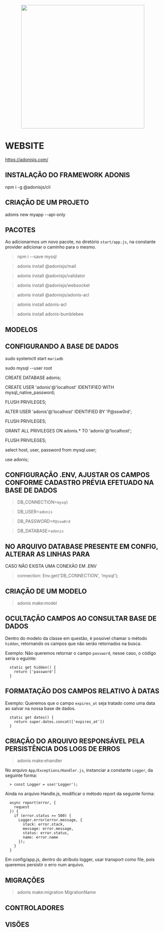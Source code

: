 <p align="center">
  <img src="https://adonisjs.com/images/favicons/favicon-196x196.png" width="400">
</p>

# WEBSITE

<https://adonisjs.com/>

## INSTALAÇÃO DO FRAMEWORK ADONIS

  npm i -g @adonisjs/cli

## CRIAÇÃO DE UM PROJETO

  adonis new myapp --api-only

## PACOTES

Ao adicionarmos um novo pacote, no diretório `start/app.js`, na constante provider adicionar o caminho para o mesmo.

> npm i --save mysql

> adonis install @adonisjs/mail

> adonis install @adonisjs/validator

> adonis install @adonisjs/websocket
 
> adonis install @adonisjs/adonis-acl

> adonis install adonis-acl     
>                                                                          
> adonis install adonis-bumblebee

## MODELOS

## CONFIGURANDO A BASE DE DADOS

  sudo systemctl start `mariadb`

  sudo mysql --user root

  CREATE DATABASE adonis;

  CREATE USER 'adonis'@'localhost' IDENTIFIED WITH mysql_native_password;

  FLUSH PRIVILEGES;

  ALTER USER 'adonis'@'localhost' IDENTIFIED BY 'P@ssw0rd';

  FLUSH PRIVILEGES;

  GRANT ALL PRIVILEGES ON adonis.* TO 'adonis'@'localhost';

  FLUSH PRIVILEGES;

  select host, user, password from mysql.user;

  use adonis;

## CONFIGURAÇÃO .ENV, AJUSTAR OS CAMPOS CONFORME CADASTRO PRÉVIA EFETUADO NA BASE DE DADOS

  > DB_CONNECTION=`mysql`

  > DB_USER=`adonis`

  > DB_PASSWORD=`P@ssw0rd`

  > DB_DATABASE=`adonis`

## NO ARQUIVO DATABASE PRESENTE EM CONFIG, ALTERAR AS LINHAS PARA

  CASO NÃO EXISTA UMA CONEXÃO EM .ENV
  
  > connection: Env.get('DB_CONNECTION', 'mysql');

## CRIAÇÃO DE UM MODELO

  > adonis make:model

## OCULTAÇÃO CAMPOS AO CONSULTAR BASE DE DADOS

Dentro do modelo da classe em questão, é possível chamar o método `hidden`, retornando os campos que não serão retornados na busca.

Exemplo: Não queremos retornar o campo `password`, nesse caso, o código seria o eguinte:

```
  static get hidden() {
    return ['password']
  }

```

## FORMATAÇÃO DOS CAMPOS RELATIVO À DATAS

Exemplo: Queremos que o campo `expires_at` seja tratado como uma data ao salvar na nossa base de dados.

```
  static get dates() {
    return super.dates.concat(['expires_at'])
  }
```

## CRIAÇÃO DO ARQUIVO RESPONSÁVEL PELA PERSISTÊNCIA DOS LOGS DE ERROS

  > adonis make:ehandler

  No arquivo `App/Exceptions/Handler.js`, instanciar a constante `Logger`, da seguinte forma:

      > const Logger = use('Logger');

  Ainda no arquivo Handle.js, modificar o método report da seguinte forma:

  ```
    async report(error, {
      request
    }) {
      if (error.status >= 500) {
        Logger.error(error.message, {
          stack: error.stack,
          message: error.message,
          status: error.status,
          name: error.name
        });
      }
    }
  ```

  Em config/app.js, dentro do atributo logger, usar transport como file, pois queremos persistir o erro num arquivo.

## MIGRAÇÕES

  > adonis make:migration MigrationName

## CONTROLADORES

## VISÕES